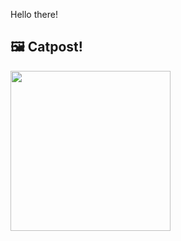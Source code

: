 Hello there!



## 🖼️ Catpost!

<sub>
    <img src="https://cdn2.thecatapi.com/images/ck5.jpg" height="256">
</sub>

